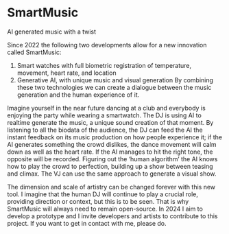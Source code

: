 # SmartMusic
AI generated music with a twist

Since 2022 the following two developments allow for a new innovation called SmartMusic:
1) Smart watches with full biometric registration of temperature, movement, heart rate, and location
2) Generative AI, with unique music and visual generation
By combining these two technologies we can create a dialogue between the music generation and the human experience of it.

Imagine yourself in the near future dancing at a club and everybody is enjoying the party while wearing a smartwatch. The DJ is using AI to realtime generate the music, a unique sound creation of that moment. By listening to all the biodata of the audience, the DJ can feed the AI the instant feedback on its music production  on how people experience it; if the AI generates something the crowd dislikes, the dance movement will calm down as well as the heart rate. If the AI manages to hit the right tone, the opposite will be recorded. Figuring out the ‘human algorithm’ the AI knows how to play the crowd to perfection, building up a show between teasing and climax. The VJ can use the same approach to generate a visual show. 

The dimension and scale of artistry can be changed forever with this new tool. I imagine that the human DJ will continue to play a crucial role, providing direction or context, but this is to be seen. That is why SmartMusic will always need to remain open-source. In 2024 I aim to develop a prototype and I invite developers and artists to contribute to this project. If you want to get in contact with me, please do.
